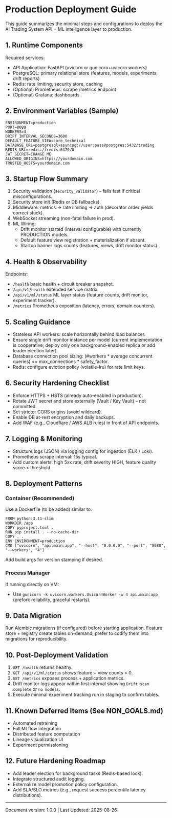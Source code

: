 # Production Deployment Guide

This guide summarizes the minimal steps and configurations to deploy the AI Trading System API + ML intelligence layer to production.

## 1. Runtime Components
Required services:
- API Application: FastAPI (uvicorn or gunicorn+uvicorn workers)
- PostgreSQL: primary relational store (features, models, experiments, drift reports)
- Redis: rate limiting, security store, caching
- (Optional) Prometheus: scrape /metrics endpoint
- (Optional) Grafana: dashboards

## 2. Environment Variables (Sample)
```
ENVIRONMENT=production
PORT=8080
WORKERS=4
DRIFT_INTERVAL_SECONDS=3600
DEFAULT_FEATURE_VIEW=core_technical
DATABASE_URL=postgresql+asyncpg://user:pass@postgres:5432/trading
REDIS_URL=redis://redis:6379/0
JWT_SECRET=CHANGE_ME
ALLOWED_ORIGINS=https://yourdomain.com
TRUSTED_HOSTS=yourdomain.com
```

## 3. Startup Flow Summary
1. Security validation (`security_validator`) – fails fast if critical misconfigurations.
2. Security store init (Redis or DB fallbacks).
3. Middleware: metrics -> rate limiting -> auth (decorator order yields correct stack).
4. WebSocket streaming (non-fatal failure in prod).
5. ML Wiring:
   - Drift monitor started (interval configurable) with currently PRODUCTION models.
   - Default feature view registration + materialization if absent.
   - Startup banner logs counts (features, views, drift monitor status).

## 4. Health & Observability
Endpoints:
- `/health` basic health + circuit breaker snapshot.
- `/api/v1/health` extended service matrix.
- `/api/v1/ml/status` ML layer status (feature counts, drift monitor, experiment tracker).
- `/metrics` Prometheus exposition (latency, errors, domain counters).

## 5. Scaling Guidance
- Stateless API workers: scale horizontally behind load balancer.
- Ensure single drift monitor instance per model (current implementation is cooperative; deploy only one background-enabled replica or add leader election later).
- Database connection pool sizing: (#workers * average concurrent queries) <= max_connections * safety_factor.
- Redis: configure eviction policy (volatile-lru) for rate limit keys.

## 6. Security Hardening Checklist
- Enforce HTTPS + HSTS (already auto-enabled in production).
- Rotate JWT secret and store externally (Vault / Key Vault) – not committed.
- Set stricter CORS origins (avoid wildcard).
- Enable DB at-rest encryption and daily backups.
- Add WAF (e.g., Cloudflare / AWS ALB rules) in front of API endpoints.

## 7. Logging & Monitoring
- Structure logs (JSON) via logging config for ingestion (ELK / Loki).
- Prometheus scrape interval: 15s typical.
- Add custom alerts: high 5xx rate, drift severity HIGH, feature quality score < threshold.

## 8. Deployment Patterns
### Container (Recommended)
Use a Dockerfile (to be added) similar to:
```
FROM python:3.11-slim
WORKDIR /app
COPY pyproject.toml .
RUN pip install . --no-cache-dir
COPY . .
ENV ENVIRONMENT=production
CMD ["uvicorn", "api.main:app", "--host", "0.0.0.0", "--port", "8080", "--workers", "4"]
```
Add build args for version stamping if desired.

### Process Manager
If running directly on VM:
- Use `gunicorn -k uvicorn.workers.UvicornWorker -w 4 api.main:app` (prefork reliability, graceful restarts).

## 9. Data Migration
Run Alembic migrations (if configured) before starting application. Feature store + registry create tables on-demand; prefer to codify them into migrations for reproducibility.

## 10. Post-Deployment Validation
1. `GET /health` returns healthy.
2. `GET /api/v1/ml/status` shows feature + view counts > 0.
3. `GET /metrics` exposes process + application metrics.
4. Drift monitor logs appear within first interval showing `Drift scan complete` or `no models`.
5. Execute minimal experiment tracking run in staging to confirm tables.

## 11. Known Deferred Items (See NON_GOALS.md)
- Automated retraining
- Full MLflow integration
- Distributed feature computation
- Lineage visualization UI
- Experiment permissioning

## 12. Future Hardening Roadmap
- Add leader election for background tasks (Redis-based lock).
- Integrate structured audit logging.
- Externalize model promotion policy configuration.
- Add SLA/SLO metrics (e.g., request success percentile latency distributions).

---
Document version: 1.0.0 | Last Updated: 2025-08-26
